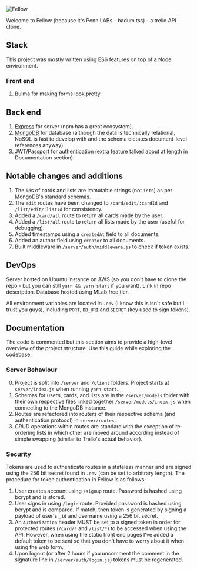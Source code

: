 ![Fellow](https://i.imgur.com/lW87eyU.png)

Welcome to Fellow (because it's Penn LABs - badum tss) - a trello API clone.

## Stack

This project was mostly written using ES6 features on top of a Node environment.

### Front end

1. Bulma for making forms look pretty.

## Back end

1. [Express](https://expressjs.com) for server (npm has a great ecosystem).
2. [MongoDB](https://www.mongodb.com/) for database (although the data is technically relational, NoSQL is fast to develop with and the schema dictates document-level references anyway).
3. [JWT/Passport](https://jwt.io/) for authentication (extra feature talked about at length in Documentation section).

## Notable changes and additions

1. The `id`s of cards and lists are immutable strings (not `int`s) as per MongoDB's standard schemas.
2. The `edit` routes have been changed to `/card/edit/:cardId` and `/list/edit/:listId` for consistency.
3. Added a `/card/all` route to return all cards made by the user.
4. Added a `/list/all` route to return all lists made by the user (useful for debugging).
5. Added timestamps using a `createdAt` field to all documents.
6. Added an author field using `creator` to all documents.
7. Built middleware in `/server/auth/middleware.js` to check if token exists.

## DevOps

Server hosted on Ubuntu instance on AWS (so you don't have to clone the repo - but you can still `yarn && yarn start` if you want). Link in repo description. Database hosted using MLab free tier.

All environment variables are located in `.env` (I know this is isn't safe but I trust you guys), including `PORT`, `DB_URI` and `SECRET` (key used to sign tokens).

## Documentation

The code is commented but this section aims to provide a high-level overview of the project structure. Use this guide while exploring the codebase.

### Server Behaviour

0. Project is split into `/server` and `/client` folders. Project starts at `server/index.js` when running `yarn start`. 
1. Schemas for users, cards, and lists are in the `/server/models` folder with their own respective files linked together `/server/models/index.js` when connecting to the MongoDB instance.
2. Routes are refactored into routers of their respective schema (and authentication protocol) in `server/routes`. 
3. CRUD operations within routes are standard with the exception of re-ordering lists in which other are moved around according instead of simple swapping (similar to Trello's actual behavior).

### Security

Tokens are used to authenticate routes in a stateless manner and are signed using the 256 bit secret found in `.env` (can be set to arbitrary length). The procedure for token authentication in Fellow is as follows:

1. User creates account using `/signup` route. Password is hashed using bcrypt and is stored.
2. User signs in using `/login` route. Provided password is hashed using bcrypt and is compared. If match, then token is generated by signing a payload of user's `_id` and username using a 256 bit secret.
4. An `Authorization` header MUST be set to a signed token in order for protected routes (`/card/*` and `/list/*`) to be accessed when using the API. However, when using the static front end pages I've added a default token to be sent so that you don't have to worry about it when using the web form.
5. Upon logout (or after 2 hours if you uncomment the comment in the signature line in `/server/auth/login.js`) tokens must be regenerated.